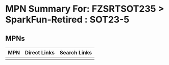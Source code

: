 



# MPN Summary For: FZSRTSOT235 > SparkFun-Retired : SOT23-5

## MPNs
  

|MPN|Direct Links|Search Links|
| :--- | :--- | :--- |
||||
